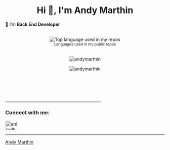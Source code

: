 <h1 align="center">Hi 👋, I'm Andy Marthin</h1>

🌱 I’m **Back End Developer**

<br />

<div align="center">
  <img width="" src="https://github-readme-stats.vercel.app/api/top-langs/?username=andymarthin&layout=compact&theme=dark&hide_title=1&card_width=300" alt="Top language used in my repos" />
  <br />
  <small>Languages used in my public repos</small>
  <br />
  <br />
  <p>
  <img src="https://github-readme-stats.vercel.app/api?username=andymarthin&show_icons=true&theme=dark&locale=en"
    alt="andymarthin"
  />
  </p>
  <p>
  <img
    src="https://github-readme-streak-stats.herokuapp.com/?user=andymarthin&theme=dark"
    alt="andymarthin"
  />
</p>
</div>

<br /><br /><br /><br />
<hr width="60%" />
<h3 align="left">Connect with me:</h3>
<p align="left">
  <a href="https://linkedin.com/in/andymarthin" target="blank"
    ><img
      align="center"
      src="https://raw.githubusercontent.com/rahuldkjain/github-profile-readme-generator/master/src/images/icons/Social/linked-in-alt.svg"
      alt="anirudh-rai-072732220"
      height="30"
      width="40"
  /></a>

  ------ 
  [Andy Marthin](https://github.com/andymarthin)
</p>
